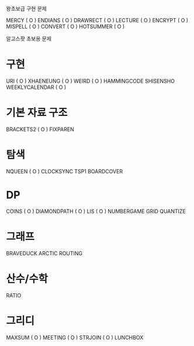 왕초보급 구현 문제

MERCY ( O )
ENDIANS ( O )
DRAWRECT ( O )
LECTURE ( O )
ENCRYPT ( O )
MISPELL ( O )
CONVERT ( O )
HOTSUMMER ( O )


알고스팟 초보용 문제

# 구현
URI ( O )
XHAENEUNG ( O )
WEIRD ( O )
HAMMINGCODE
SHISENSHO
WEEKLYCALENDAR ( O )

# 기본 자료 구조
BRACKETS2 ( O )
FIXPAREN

# 탐색
NQUEEN ( O )
CLOCKSYNC
TSP1
BOARDCOVER

# DP
COINS ( O )
DIAMONDPATH ( O )
LIS ( O )
NUMBERGAME
GRID
QUANTIZE

# 그래프
BRAVEDUCK
ARCTIC
ROUTING

# 산수/수학
RATIO

# 그리디
MAXSUM ( O )
MEETING ( O )
STRJOIN ( O )
LUNCHBOX